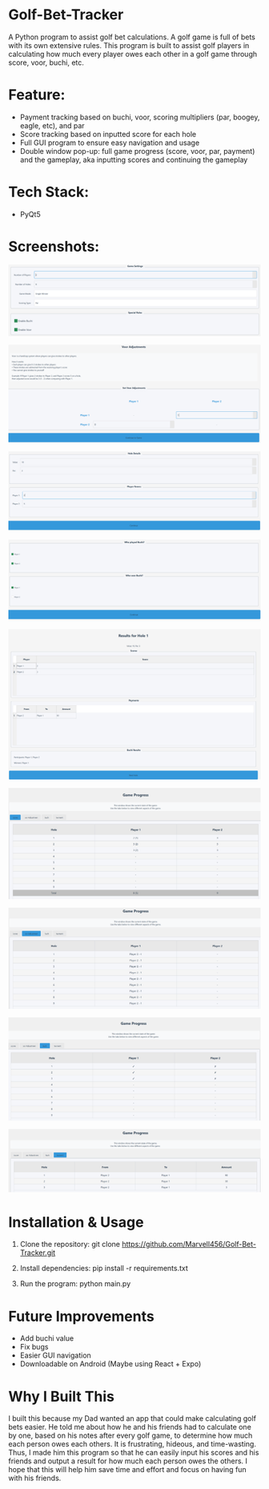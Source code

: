 # Golf-Bet-Tracker
A Python program to assist golf bet calculations. A golf game is full of bets with its own extensive rules. This program is built to assist golf players in calculating how much every player owes each other in a golf game through score, voor, buchi, etc.

# Feature:
- Payment tracking based on buchi, voor, scoring multipliers (par, boogey, eagle, etc), and par
- Score tracking based on inputted score for each hole
- Full GUI program to ensure easy navigation and usage
- Double window pop-up: full game progress (score, voor, par, payment) and the gameplay, aka inputting scores and continuing the gameplay

# Tech Stack:
- PyQt5

# Screenshots:
![Game Setup](screenshots/Game%20Setup.png)

![Voor Adjustments](screenshots/Voor%20Adjustments.png)

![Gameplay](screenshots/Gameplay.png)

![Buchi Gamepla](screenshots/Buchi%20Gameplay.png)

![Round 1 Results](screenshots/Round%201%20Results.png)

![Live Game Progress](screenshots/Live%20Game%20Progress.png)

![Voor Game Progress](screenshots/Voor%20Game%20Progress.png)

![Buchi Game Progress](screenshots/Buchi%20Game%20Progress.png)

![Payment Game Progress](screenshots/Payment%20Game%20Progress.png)

# Installation & Usage
1. Clone the repository:
   git clone https://github.com/Marvell456/Golf-Bet-Tracker.git

2. Install dependencies:
   pip install -r requirements.txt

3. Run the program:
   python main.py

# Future Improvements
- Add buchi value
- Fix bugs
- Easier GUI navigation
- Downloadable on Android (Maybe using React + Expo)

# Why I Built This
I built this because my Dad wanted an app that could make calculating golf bets easier. He told me about how he and his friends had to calculate one by one, based on his notes after every golf game, to determine how much each person owes each others. It is frustrating, hideous, and time-wasting. Thus, I made him this program so that he can easily input his scores and his friends and output a result for how much each person owes the others. I hope that this will help him save time and effort and focus on having fun with his friends.

